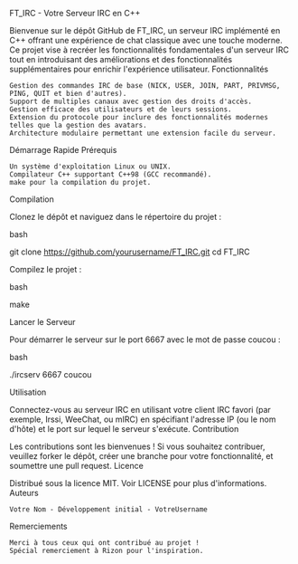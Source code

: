 FT_IRC - Votre Serveur IRC en C++

Bienvenue sur le dépôt GitHub de FT_IRC, un serveur IRC implémenté en C++ offrant une expérience de chat classique avec une touche moderne. Ce projet vise à recréer les fonctionnalités fondamentales d'un serveur IRC tout en introduisant des améliorations et des fonctionnalités supplémentaires pour enrichir l'expérience utilisateur.
Fonctionnalités

    Gestion des commandes IRC de base (NICK, USER, JOIN, PART, PRIVMSG, PING, QUIT et bien d'autres).
    Support de multiples canaux avec gestion des droits d'accès.
    Gestion efficace des utilisateurs et de leurs sessions.
    Extension du protocole pour inclure des fonctionnalités modernes telles que la gestion des avatars.
    Architecture modulaire permettant une extension facile du serveur.

Démarrage Rapide
Prérequis

    Un système d'exploitation Linux ou UNIX.
    Compilateur C++ supportant C++98 (GCC recommandé).
    make pour la compilation du projet.

Compilation

Clonez le dépôt et naviguez dans le répertoire du projet :

bash

git clone https://github.com/yourusername/FT_IRC.git
cd FT_IRC

Compilez le projet :

bash

make

Lancer le Serveur

Pour démarrer le serveur sur le port 6667 avec le mot de passe coucou :

bash

./ircserv 6667 coucou

Utilisation

Connectez-vous au serveur IRC en utilisant votre client IRC favori (par exemple, Irssi, WeeChat, ou mIRC) en spécifiant l'adresse IP (ou le nom d'hôte) et le port sur lequel le serveur s'exécute.
Contribution

Les contributions sont les bienvenues ! Si vous souhaitez contribuer, veuillez forker le dépôt, créer une branche pour votre fonctionnalité, et soumettre une pull request.
Licence

Distribué sous la licence MIT. Voir LICENSE pour plus d'informations.
Auteurs

    Votre Nom - Développement initial - VotreUsername

Remerciements

    Merci à tous ceux qui ont contribué au projet !
    Spécial remerciement à Rizon pour l'inspiration.
